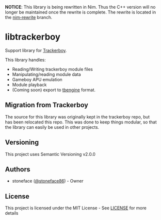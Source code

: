 **NOTICE**: This library is being rewritten in Nim. Thus the C++ version will no
longer be maintained once the rewrite is complete. The rewrite is located in the
[nim-rewrite](https://github.com/stoneface86/libtrackerboy/tree/nim-rewrite) branch.

# libtrackerboy

Support library for [Trackerboy](https://github.com/stoneface86/trackerboy).

This library handles:
 * Reading/Writing trackerboy module files
 * Manipulating/reading module data
 * Gameboy APU emulation
 * Module playback
 * (Coming soon) export to [tbengine](https://github.com/stoneface86/tbengine) format.

## Migration from Trackerboy

The source for this library was originally kept in the trackerboy repo, but has
been relocated this repo. This was done to keep things modular, so that the
library can easily be used in other projects.

## Versioning

This project uses Semantic Versioning v2.0.0

## Authors

 * stoneface ([@stoneface86](https://github.com/stoneface86)) - Owner

## License

This project is licensed under the MIT License - See [LICENSE](LICENSE) for more details
